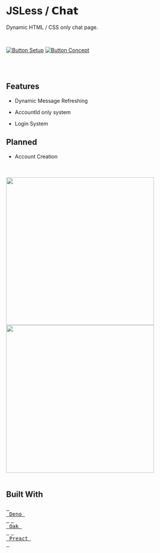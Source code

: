 
#  JSLess / 𝗖𝗵𝗮𝘁

Dynamic HTML / CSS only chat page.

<br>

[![Button Setup]][Setup]
[![Button Concept]][Concept]

<br>
<br>

## Features

-   Dynamic Message Refreshing

-   AccountId only system

-   Login System

## Planned

-   Account Creation

<br>
<br>

<img width = 400 src = 'https://github.com/JSLess/Chat/assets/73050054/32c7e012-f1b5-4603-8b38-6a334e77fbc8' >

<br>

<img width = 400 src = 'https://github.com/JSLess/Chat/assets/73050054/4c50e637-8bb4-41ca-a00c-5ee65b6253cd' >

<br>
<br>

## Built With

[<kbd> <br> Deno <br> </kbd>][Deno] [<kbd> <br> Oak <br> </kbd>][Oak] [<kbd> <br> Preact <br> </kbd>][Preact]

<br>


<!----------------------------------------------------------------------------->

[Preact]: https://preactjs.com/
[Deno]: https://deno.land/
[Oak]: https://oakserver.github.io/oak/


[Concept]: ./Documentation/Topics/Concept.md
[Setup]: ./Documentation/Topics/Setup.md

<!---------------------------------[ Buttons ]--------------------------------->

[Button Concept]: https://img.shields.io/badge/Concept-37a779?style=for-the-badge
[Button Setup]: https://img.shields.io/badge/Setup-37a779?style=for-the-badge
